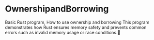 # OwnershipandBorrowing
Basic Rust program, How to use ownership and borrowing
This program demonstrates how Rust ensures memory safety and prevents common errors such as invalid memory usage or race conditions.🚀
